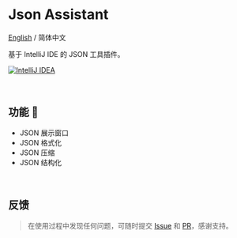 # Json Assistant

[English](./README.md) / 简体中文

基于 IntelliJ IDE 的 JSON 工具插件。

[![IntelliJ IDEA][shields:idea]][jb:link]

<br/>

## 功能 🎉
- JSON 展示窗口
- JSON 格式化
- JSON 压缩
- JSON 结构化

<br/>
 
## 反馈
> 在使用过程中发现任何问题，可随时提交 [Issue][gh:issue] 和 [PR][gh:pr]，感谢支持。

[jb:link]: https://www.jetbrains.com/?from=Json%20Assistant
[shields:idea]: https://img.shields.io/badge/Jetbrains-IntelliJ%20IDEA-%2311AB00.svg?style=Plastic&logo=intellij-idea&logoColor=white
[gh:issue]: https://github.com/MemoryZy/Json-Assistant/issues
[gh:pr]: https://github.com/MemoryZy/Json-Assistant/pulls
